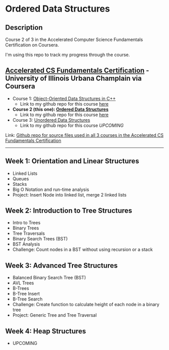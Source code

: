 # Ordered Data Structures

## Description

Course 2 of 3 in the Accelerated Computer Science Fundamentals Certification on Coursera.  

I'm using this repo to track my progress through the course.  

## [Accelerated CS Fundamentals Certification](https://www.coursera.org/specializations/cs-fundamentals) - University of Illinois Urbana Champlain via Coursera

- Course 1: [Object-Oriented Data Structures in C++](https://www.coursera.org/learn/cs-fundamentals-1)
  - Link to my github repo for this course [here](https://github.com/BrianLeip/Object-Oriented-Data-Structures-Cpp)
- **Course 2 (this one): [Ordered Data Structures](https://www.coursera.org/learn/cs-fundamentals-2)**
  - Link to my github repo for this course [here](https://github.com/BrianLeip/ordered-data-structures)
- Course 3: [Unordered Data Structures](https://www.coursera.org/learn/cs-fundamentals-3)
  - Link to my github repo for this course *UPCOMING*

Link: [Github repo for source files used in all 3 courses in the Accelerated CS Fundamentals Certification](https://github.com/wadefagen/coursera)

---

## Week 1: Orientation and Linear Structures

- Linked Lists
- Queues
- Stacks
- Big O Notation and run-time analysis
- Project: Insert Node into linked list, merge 2 linked lists

## Week 2: Introduction to Tree Structures

- Intro to Trees
- Binary Trees
- Tree Traversals
- Binary Search Trees (BST)
- BST Analysis
- Challenge: Count nodes in a BST without using recursion or a stack

## Week 3: Advanced Tree Structures

- Balanced Binary Search Tree (BST)
- AVL Trees
- B-Trees
- B-Tree Insert
- B-Tree Search
- Challenge: Create function to calculate height of each node in a binary tree
- Project: Generic Tree and Tree Traversal

## Week 4: Heap Structures

- UPCOMING
